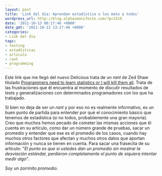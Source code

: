 ```yaml
---
layout: post
title: 'Link del día: Aprendan estadística o los mato a todos'
wordpress_url: http://blog.alphasmanifesto.com/?p=3319
date: '2011-10-13 08:17:46 +0000'
date_gmt: '2011-10-13 13:17:46 +0000'
categories:
- Link del día
tags:
- testing
- estadísticas
- artículo
- rant
- programming
---
```


Este link que me llegó del nuevo Delicious trata de un _rant_ de Zed Shaw titulado [Programmers need to learn statistics or I will kill them all](http://zedshaw.com/essays/programmer_stats.html). Trata de las frustraciones que él encuentra al momento de discutir resultados de tests y generalizaciones con determinados programadores con los que ha trabajado.

Si bien no deja de ser un _rant_ y por eso no es realmente informativo, es un buen punto de partida para entender por qué el conocimiento básico que tenemos de estadística (si no todos, probablemente una gran mayoría). Creo que muchos hemos pecado de cometer las mismas acciones que él cuenta en su artículo, como dar un número grande de pruebas, sacar un promedio y entender que ese es el promedio de los casos, cuando hay muchos otros factores que afectan y muchos otros datos que aportan información y nunca se tienen en cuenta. Para sacar una frasecita de su artículo: "_El punto es que si ustedes dan un promedio sin mostrar la desviación estándar, perdieron completamente el punto de siquiera intentar medir algo_".

_Soy un zorrinito promedio._
